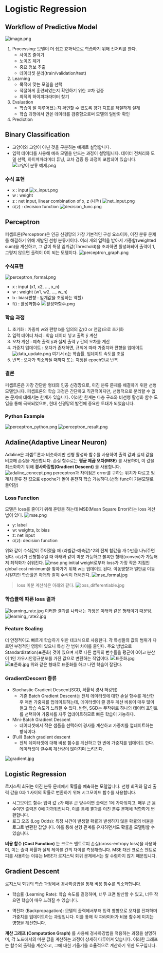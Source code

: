 # Logistic Regression

## Workflow of Predictive Model
![image.png](./images/logistic/workflow.png)
1. Processing: 모델이 더 쉽고 효과적으로 학습하기 위해 전처리를 한다.
   - 사이즈 줄이기
   - 노이즈 제거
   - 중요 정보 추출
   - 데이터셋 분리(train/validation/test)
2. Learning
    - 목적에 맞는 모델을 선택
    - 적절하게 훈련되었는지 확인하기 위한 교차 검증
    - 최적의 하이퍼파라미터 찾기
3. Evaluation
    - 학습이 잘 이루어졌는지 확인할 수 있도록 평가 지표를 적절하게 설계
    - 학습 과정에서 안쓴 데이터를 검증함으로써 모델의 일반화 확인
4. Prediction


## Binary Classification
- 고양이와 고양이 아닌 것을 구분하는 예제로 설명합니다.
- 입력 데이터를 사용해 예측 모델을 만드는 과정이 설명됩니다. 데이터 전처리와 모델 선택, 하이퍼파라미터 튜닝, 교차 검증 등 과정이 포함되어 있습니다.
![고양이 분류 예제.png](./images/logistic/binary_classification_example.png)

### 수식 표현
- x : input
![x_input.png](./images/logistic/x_input.png)
- w : weight
- z : net input, linear combination of x, z (내적)
![net_input.png](./images/logistic/net_input.png)
- σ(z) : decision function
![decision_func.png](./images/logistic/decision_func.png)

## Perceptron
퍼셉트론(Perceptron)은 인공 신경망의 가장 기본적인 구성 요소이자, 이진 분류 문제를 해결하기 위해 개발된 선형 분류기이다.
여러 개의 입력을 받아서 가중합(weighted sum)을 계산하고, 그 값이 특정 임계값(Threshold)을 초과하면 활성화되어 출력이 1, 그렇지 않으면 출력이 0이 되는 모델이다.
![perceptron_graph.png](./images/logistic/perceptron_graph.png)


### 수식표현
![perceptron_formal.png](./images/logistic/perceptron_formal.png)
- x : input (x1, x2, ..., x_n)
- w : weight (w1, w2, ..., w_n)
- b : bias(편향 : 임계값을 조정하는 역할)
- f() : 활성화함수
![활성화함수.png](./images/logistic/func.png)

### 학습 과정
1. 초기화 : 가중치 w와 편향 b를 임의의 값(0 or 랜덤)으로 초기화
2. 입력 데이터 처리 : 학습 데이터 넣고 출력 ŷ 계산
3. 오차 계산 : 예측 출력 ŷ과 실제 출력 y 간의 오차를 계산
4. 가중치 업데이트 : 오차가 존재하면, 규칙에 따라 가중치와 편향을 업데이트
![data_update.png](./images/logistic/data_update.png)
여기서 η는 학습률, 업데이트 속도를 조절
5. 반복 : 오차가 최소화될 때까지 또는 지정된 epoch만큼 반복

### 결론
퍼셉트론은 가장 간단한 형태의 인공 신경망으로, 이진 분류 문제를 해결하기 위한 선형 모델입니다.
퍼셉트론의 학습 과정은 간단하고 직관적이지만, 선형적으로 분리할 수 없는 문제에 대해서는 한계가 있습니다.
이러한 한계는 다층 구조와 비선형 활성화 함수 도입을 통해 극복되었으며, 현대 신경망의 발전에 중요한 토대가 되었습니다.

### Python Example
![perceptron_python.png](./images/logistic/perceptron_python.png)
![perceptron_result.png](./images/logistic/perceptron_result.png)


## Adaline(Adaptive Linear Neuron)
Adaline은 퍼셉트론과 비슷하지만 선형 활성화 함수를 사용하여 출력 값과 실제 값을 비교해 손실을 계산합니다.
손실 함수로는 **평균 제곱 오차(MSE)** 를 사용하며, 이 값을 최소화하기 위해 **경사하강법(Gradient Descent)** 을 사용합니다.
![adaline_concept.png](./images/logistic/adaline_concept.png)
perceptron과 차이점은 error를 구하는 위치가 다르고 임계치 분류 전 값으로 epoche가 돌아 온전히 학습 가능하다.(선형 func이 기본모델로 들어감)

### Loss Function
모델은 loss를 줄이기 위해 훈련을 하는데 MSE(Mean Square Error)라는 loss 계산법이 있다.
![mse.png](./images/logistic/mse.png)
- y: label
- w: weights, b: bias
- z: net input
- σ(z): decision function

위와 같이 수식값이 주어졌을 때 (라벨값-예측값)^2의 전체 합값을 개수만큼 나눠주면 된다.
σ(z)가 선형함수일 때 아래와 같이 미분 가능하고 볼록한 형태(convex)가 가능해져 최적화가 쉬워진다.
![mse.png](./images/logistic/loss_func.jpg)
initial weight로부터 loss가 가장 작은 지점인 global cost minimum을 찾아가기 위해 w는 업데이트 된다.
이동방향과 얼만큼 이동시킬지인 학습률은 아래와 같이 수식이 더해진다.
![mse_formal.jpg](./images/logistic/mse_formal.jpg)

> loss 미분 계산식은 아래와 같다.
> ![loss_differentiable.jpg](./images/logistic/loss_differentiable.jpg)

### 학습률에 따른 loss 결과
![learning_rate.jpg](./images/logistic/learning_rate.jpg)
이러한 결과를 나타내는 과정은 아래와 같은 형태이기 때문임.
![learning_rate2.jpg](./images/logistic/learning_rate2.jpg)

### Feature Scaling
더 안정적이고 빠르게 학습하기 위한 테크닉으로 사용한다. 각 특성들의 값의 범위가 다르면 부정적인 영향이 있으니 특성 간 범위 차이를 줄인다.
주요 방법으로 Standardization(표준화) 것이 있으며 서로 다른 범위의 변수들을 평균이 0이고 분산이 1인 가우시안정규분포를 가진 값으로 변환하는 작업이다.
![표준화.jpg](./images/logistic/standar.jpg)
![표준화.jpg](./images/logistic/standar2.jpg)
위와 같은 형태로 표준화를 하고 나면 학습이 잘된다.

### GradientDescent 종류
- Stochastic Gradient Descent(SGD, 확률적 경사 하강법)
  - 기존 Batch Gradient Descent는 전체 데이터셋에 대한 손실 함수를 계산한 후 매번 가중치를 업데이트하는데, 데이터셋이 클 경우 계산 비용이 매우 많이 들고 학습 속도가 느려질 수 있다.
    반면, SGD는 무작위로 하나의 데이터 포인트를 선택하여 가중치를 자주 업데이트하므로 빠른 학습이 가능하다.
- Mini-Batch Gradient Descent
  - 데이터셋에서 작은 샘픔을 선택하여 경사를 계산하고 가중치를 업데이트하는 방식이다.
- (Full) Batch gradient descent
  - 전체 데이터셋에 대해 비용 함수를 계산하고 한 번에 가중치를 업데이트 한다. 데이터셋이 클수록 계산량이 많아지며 느려진다.
 
![gradient.jpg](./images/logistic/gradient.jpg)

## Logistic Regression
로지스틱 회귀는 이진 분류 문제에서 확률을 예측하는 모델입니다. 
선형 회귀와 달리 출력 값을 0과 1 사이의 확률로 변환하기 위해 시그모이드 함수를 사용합니다.

- 시그모이드 함수: 입력 값 z가 매우 큰 양수이면 출력은 1에 가까워지고, 매우 큰 음수이면 출력은 0에 가까워집니다. 이를 통해 결과를 이진 분류 문제에 적합하게 변환합니다.
- 로그 오즈 (Log Odds): 특정 사건이 발생할 확률과 발생하지 않을 확률의 비율을 로그로 변환한 값입니다. 이를 통해 선형 관계를 유지하면서도 확률을 모델링할 수 있습니다.

**비용 함수 (Cost Function)** 는 크로스 엔트로피 손실(cross-entropy loss)을 사용하며, 이는 출력 확률과 실제 레이블 간의 차이를 측정해줍니다.
MSE 대신 크로스 엔트로피를 사용하는 이유는 MSE가 로지스틱 회귀 문제에서는 잘 수렴하지 않기 때문입니다.

## Gradient Descent
로지스틱 회귀의 학습 과정에서 경사하강법을 통해 비용 함수를 최소화합니다.

- 학습률 (Learning Rate): 학습 속도를 결정하며, 너무 크면 발산할 수 있고, 너무 작으면 학습이 매우 느려질 수 있습니다.

- 역전파 (Backpropagation): 모델의 출력에서부터 입력 방향으로 오차를 전파하며 가중치를 업데이트하는 과정입니다. 이를 통해 각 파라미터가 비용 함수에 미치는 영향을 계산합니다.

**계산 그래프 (Computation Graph)** 를 사용해 경사하강법을 적용하는 과정을 설명하며, 각 노드에서의 미분 값을 계산하는 과정이 상세히 다루어져 있습니다.
이러한 그래프는 함수의 출력을 계산하고, 그에 대한 기울기를 효율적으로 계산하기 위한 도구입니다.

